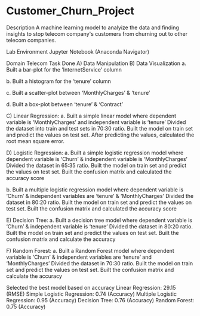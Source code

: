 # Customer_Churn_Project
Description
A machine learning model to analyize the data and finding insights to stop telecom company's customers from churning out to other telecom companies.

Lab Environment
Jupyter Notebook (Anaconda Navigator)

Domain
Telecom
Task Done
A) Data Manipulation
B) Data Visualization
a. Built a bar-plot for the ’InternetService’ column

b. Built a histogram for the ‘tenure’ column

c. Built a scatter-plot between ‘MonthlyCharges’ & ‘tenure’

d. Built a box-plot between ‘tenure’ & ‘Contract’

C) Linear Regression:
a. Built a simple linear model where dependent variable is ‘MonthlyCharges’ and independent variable is ‘tenure’
Divided the dataset into train and test sets in 70:30 ratio. Built the model on train set and predict the values on test set. After predicting the values, calculated the root mean square error.

D) Logistic Regression:
a. Built a simple logistic regression model where dependent variable is ‘Churn’ & independent variable is ‘MonthlyCharges’
Divided the dataset in 65:35 ratio. Built the model on train set and predict the values on test set. Built the confusion matrix and calculated the accuracy score

b. Built a multiple logistic regression model where dependent variable is ‘Churn’ & independent variables are ‘tenure’ & ‘MonthlyCharges’
Divided the dataset in 80:20 ratio. Built the model on train set and predict the values on test set. Built the confusion matrix and calculated the accuracy score

E) Decision Tree:
a. Built a decision tree model where dependent variable is ‘Churn’ & independent variable is ‘tenure’
Divided the dataset in 80:20 ratio. Built the model on train set and predict the values on test set. Built the confusion matrix and calculate the accuracy

F) Random Forest:
a. Built a Random Forest model where dependent variable is ‘Churn’ & independent variables are ‘tenure’ and ‘MonthlyCharges’
Divided the dataset in 70:30 ratio. Built the model on train set and predict the values on test set. Built the confusion matrix and calculate the accuracy

Selected the best model based on accuracy
Linear Regression: 29.15 (RMSE)
Simple Logistic Regression: 0.74 (Accuracy)
Multiple Logistic Regression: 0.95 (Accuracy)
Decision Tree: 0.76 (Accuracy)
Random Forest: 0.75 (Accuracy)



